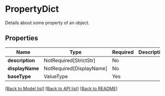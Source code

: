 # PropertyDict

Details about some property of an object.

## Properties
| Name | Type | Required | Description |
| ------------ | ------------- | ------------- | ------------- |
**description** | NotRequired[StrictStr] | No |  |
**displayName** | NotRequired[DisplayName] | No |  |
**baseType** | ValueType | Yes |  |


[[Back to Model list]](../../README.md#models-v2-link) [[Back to API list]](../../README.md#documentation-for-api-endpoints) [[Back to README]](../../README.md)

